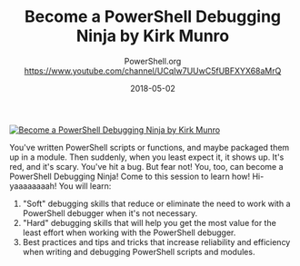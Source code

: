 ﻿---
title: Become a PowerShell Debugging Ninja by Kirk Munro
date: 2018-05-02
tags: PowerShellOrg, Summit, USA, English, Conference, DevOps Global Summit 2018
author: PowerShell.org https://www.youtube.com/channel/UCqIw7UUwC5fUBFXYX68aMrQ
---

[![Become a PowerShell Debugging Ninja by Kirk Munro](https://i3.ytimg.com/vi/zhjU24hbYuI/hqdefault.jpg "Become a PowerShell Debugging Ninja by Kirk Munro")](https://www.youtube.com/watch?v=zhjU24hbYuI)

You've written PowerShell scripts or functions, and maybe packaged them up in a module. Then suddenly, when you least expect it, it shows up. It's red, and it's scary. You've hit a bug. But fear not! You, too, can become a PowerShell Debugging Ninja! Come to this session to learn how! Hi-yaaaaaaaah!
    You will learn:
1. "Soft" debugging skills that reduce or eliminate the need to work with a PowerShell debugger when it's not necessary.
2. "Hard" debugging skills that will help you get the most value for the least effort when working with the PowerShell debugger.
3.  Best practices and tips and tricks that increase reliability and efficiency when writing and debugging PowerShell scripts and modules.
